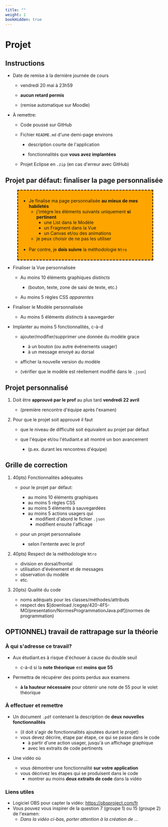 ```yaml
---
title: ""
weight: 1
bookHidden: true
---
```



# Projet

## Instructions

* Date de remise à la dernière journée de cours

    * vendredi 20 mai à 23h59

    * **aucun retard permis**

    * (remise automatique sur Moodle)

* À remettre:

    * Code poussé sur GitHub

    * Fichier `README.md` d'une demi-page environs 

        * description courte de l'application

        * fonctionnalités que **vous avez implantées**
        

    * Projet Eclipse en `.zip` (en cas d'erreur avec GitHub)

## Projet par défaut: finaliser la page personnalisée

<center>
<div style="background-color:orange;width:80%;border:2px dashed black;padding:10px">
<div style="text-align:left">
<ul>
<li>Je finalise ma page personnalisée <strong>au mieux de mes habiletés</strong>
<ul>
    <li>j'intégre les éléments suivants uniquement <strong>si pertinent</strong> 
    <ul>
        <li>une List dans le Modèle
        <li>un Fragment dans la Vue
        <li>un Canvas et/ou des animations
    </ul>
    <li>je peux choisir de ne pas les utiliser
    </ul>
<br>
<li>Par contre, je <strong>dois suivre</strong> la méthodologie <code>Ntro</code>
</ul>
</ul>
</div>
</center>

* Finaliser la Vue personnalisée

    * Au moins 10 éléments graphiques *distincts*

        * (bouton, texte, zone de saisi de texte, etc.)

    * Au moins 5 règles CSS *apparentes*

* Finaliser le Modèle personnalisée

    * Au moins 5 éléments *distincts* à sauvegarder
    
* Implanter au moins 5 fonctionnalités, c-à-d

    * ajouter/modifier/supprimer une donnée du modèle grace
        * à un bouton (ou autre événements usager)
        * à un message envoyé au dorsal

    * afficher la nouvelle version du modèle

    * (vérifier que le modèle est réellement modifié dans le `.json`)


## Projet personnalisé

1. Doit être **approuvé par le prof** au plus tard **vendredi 22 avril**

    * (première rencontre d'équipe après l'examen)

1. Pour que le projet soit approuvé il faut

    * que le niveau de difficulté soit équivalent au projet par défaut

    * que l'équipe et/ou l'étudiant.e ait montré un bon avancement 

        * (p.ex. durant les rencontres d'équipe)

        
       
## Grille de correction 

1. 40pts) Fonctionnalités adéquates

    * pour le projet par défaut:
        * au moins 10 éléments graphiques
        * au moins 5 règles CSS 
        * au moins 5 éléments à sauvegardées
        * au moins 5 actions usagers qui 
            * modifient d'abord le fichier `.json`
            * modifient ensuite l'afficage

    * pour un projet personnalisée
        * selon l'entente avec le prof

1. 40pts) Respect de la méthodologie `Ntro`
    * division en dorsal/frontal
    * utilisation d'événement et de messages
    * observation du modèle
    * etc.

1. 20pts) Qualité du code
    * noms adéquats pour les classes/méthodes/attributs
    * respect des $[download /cegep/420-4F5-MO/presentation/NormesProgrammationJava.pdf](normes de programmation)


## OPTIONNEL) travail de rattrapage sur la théorie

### À qui s'adresse ce travail?

* Aux étudiant.es à risque d'échouer à cause du double seuil 
    * c-à-d si la **note théorique** est **moins que 55**

* Permettra de récupérer des points perdus aux examens
    * **à la hauteur nécessaire** pour obtenir une note de 55 pour le volet théorique

### À effectuer et remettre

* Un document `.pdf` contenant la description de **deux nouvelles fonctionnalités**
    * (il doit s'agir de fonctionnalités ajoutées durant le projet)
    * vous devez décrire, étape par étape, ce qui se passe dans le code
        * à partir d'une action usager, jusqu'à un affichage graphique
        * avec les extraits de code pertinents

* Une vidéo où 
    * vous démontrer une fonctionnalité **sur votre application**
    * vous décrivez les étapes qui se produisent dans le code
        * montrer au moins **deux extraits de code** dans la vidéo

### Liens utiles

* Logiciel OBS pour capter la vidéo: https://obsproject.com/fr
* Vous pouvez vous inspirer de la question 7 (groupe 1) ou 15 (groupe 2) de l'examen:
    * *Dans la vidéo ci-bas, porter attention à la création de ...*





